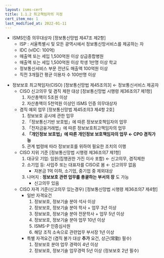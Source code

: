 ```yaml
---
layout: isms-cert
title: 1.1.2 최고책임자의 지정
cert_item_no: 1
last_modified_at: 2022-01-11
---
```


- ISMS인증 의무대상자 [정보통신망법 제47조 제2항]
  - ISP : 서울특별시 및 모든 광역시에서 정보통신망서비스를 제공하는 자
  - IDC (vIDC: 100억)
  - 매출액 또는 세입 1,500억원 이상 상급종합병원
  - 매출액 또는 세입 1,500억원 이상 학생 1만명 이상 학교
  - 정보통신서비스 부문 전년도 매출액 100억원 이상
  - 직전 3개월간 평균 이용자 수 100만명 이상

<p></p>

- 정보보호 최고책임자(CISO) [정보통신망법 제45조의3] ← 정보통신서비스 제공자
  - CISO 신고의무 및 겸직 제한 대상 [정보통신망법 시행령 제36조의7 제1항]
    1. 자산총액이 5조원 이상
    2. 자산총액이 5천억원 이상인 ISMS 인증 의무대상자
  - 겸직 예외 업무 [정보통신망법 제45조의3 제4항 2호]
    1. 정보보호 공시에 관한 업무
    2. 「정보통신기반 보호법」에 따른 정보보호책임자의 업무
    3. 「전자금융거래법」에 따른 정보보호최고책임자의 업무
    4. **「개인정보 보호법」에 따른 개인정보 보호책임자의 업무 ← CPO 겸직가능**
    5. 관계 법령에 따라 정보보호를 위하여 필요한 조치의 이행
  - CISO 지위 기준 [정보통신망법 시행령 제36조의7 제1항]
    1. 대규모 기업: 임원(집행권한 가진 이사 포함) ← 신고의무, 겸직제한
    2. 소기업 등: 사업주 또는 대표자를 CISO로 봄 ← 신고의무 없음
       - 자본금 1억 이하, 소기업, 중기업 중 제외대상
    3. 나머지 : **정보보호 관련 업무를 총괄하는 부서의 장** 도 가능 
       - 신고의무 있음
  - CISO 자격 기준(신고의무 있는경우) [정보통신망법 시행령 제36조의7 제4항]
    - 일반 자격요건
      1. 정보보호, 정보기술 분야 석사 이상 
      2. 정보보호, 정보기술 분야 학사 + 업무 3년 이상
      3. 정보보호, 정보기술 분야 전문학사 + 업무 5년 이상
      4. 정보보호, 정보기술 분야 업무 10년 이상
      5. ISMS-P 인증심사원
      6. 해당 조직 소속으로 관련업무 부서장 1년 이상 
    - 특별 자격요건 (겸직 불가 대상 **추가** 요건, 상근(常勤) 필수)
      1. 정보보호 분야 업무 경력이 4년 이상
      2. 정보보호, 정보기술 업무경력 5년 이상 (정보보호 2년 필수)